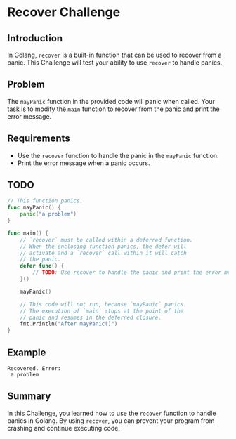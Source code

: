 # Recover Challenge

## Introduction
In Golang, `recover` is a built-in function that can be used to recover from a panic. This Challenge will test your ability to use `recover` to handle panics.

## Problem
The `mayPanic` function in the provided code will panic when called. Your task is to modify the `main` function to recover from the panic and print the error message.

## Requirements
- Use the `recover` function to handle the panic in the `mayPanic` function.
- Print the error message when a panic occurs.

## TODO
```go
// This function panics.
func mayPanic() {
	panic("a problem")
}

func main() {
	// `recover` must be called within a deferred function.
	// When the enclosing function panics, the defer will
	// activate and a `recover` call within it will catch
	// the panic.
	defer func() {
		// TODO: Use recover to handle the panic and print the error message.
	}()

	mayPanic()

	// This code will not run, because `mayPanic` panics.
	// The execution of `main` stops at the point of the
	// panic and resumes in the deferred closure.
	fmt.Println("After mayPanic()")
}
```

## Example
```
Recovered. Error:
 a problem
```

## Summary
In this Challenge, you learned how to use the `recover` function to handle panics in Golang. By using `recover`, you can prevent your program from crashing and continue executing code.